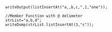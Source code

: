 ```luceescript+trycf
writeOutput(listInsertAt("a,,b,c,",1,"one"));

//Member Function with @ delimeter
strList="a,b,d";
writeDump(strList.listInsertAt(3,"c"));
``` 